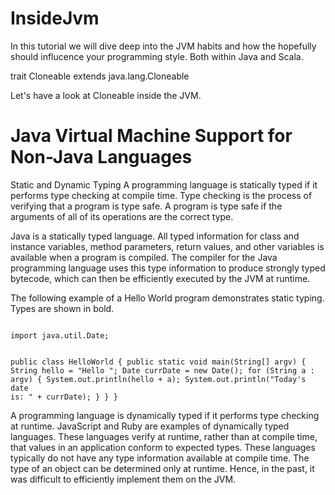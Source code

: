 # InsideJvm
In this tutorial we will dive deep into the JVM habits and how the hopefully should influcence your programming style. Both within Java and Scala.

trait Cloneable extends java.lang.Cloneable 

Let's have a look at Cloneable inside the JVM.

Java Virtual Machine Support for Non-Java Languages
===================================================


Static and Dynamic Typing
A programming language is statically typed if it performs type checking at compile time. Type checking is the process of verifying that a program is type safe. A program is type safe if the arguments of all of its operations are the correct type.

Java is a statically typed language. All typed information for class and instance variables, method parameters, return values, and other variables is available when a program is compiled. The compiler for the Java programming language uses this type information to produce strongly typed bytecode, which can then be efficiently executed by the JVM at runtime.

The following example of a Hello World program demonstrates static typing. Types are shown in bold.

<code>
import java.util.Date;

public class HelloWorld {
    public static void main(String[] argv) {
        String hello = "Hello ";
        Date currDate = new Date();
        for (String a : argv) {
            System.out.println(hello + a);
            System.out.println("Today's date is: " + currDate);
        }
    }
}
</code>

A programming language is dynamically typed if it performs type checking at runtime. JavaScript and Ruby are examples of dynamically typed languages. These languages verify at runtime, rather than at compile time, that values in an application conform to expected types. These languages typically do not have any type information available at compile time. The type of an object can be determined only at runtime. Hence, in the past, it was difficult to efficiently implement them on the JVM.
